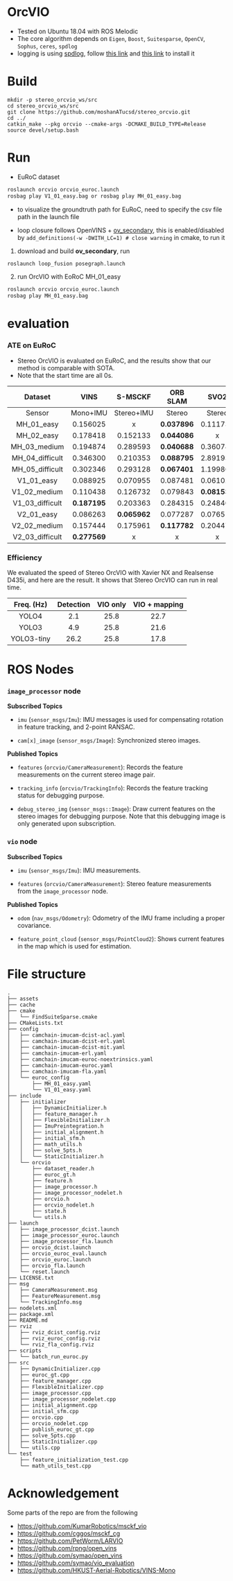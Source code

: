 # OrcVIO 

* Tested on Ubuntu 18.04 with ROS Melodic 
* The core algorithm depends on `Eigen`, `Boost`, `Suitesparse`, `OpenCV`, `Sophus`, `ceres`, `spdlog`
* logging is using [spdlog](https://github.com/gabime/spdlog), follow [this link](https://github.com/gabime/spdlog/issues/1366#issuecomment-567748773) and [this link](https://github.com/gabime/spdlog/issues/1405#issuecomment-603859234) to install it 

# Build 

```
mkdir -p stereo_orcvio_ws/src
cd stereo_orcvio_ws/src
git clone https://github.com/moshanATucsd/stereo_orcvio.git
cd ../
catkin_make --pkg orcvio --cmake-args -DCMAKE_BUILD_TYPE=Release
source devel/setup.bash 
```

# Run 

- EuRoC dataset 
```sh 
roslaunch orcvio orcvio_euroc.launch
rosbag play V1_01_easy.bag or rosbag play MH_01_easy.bag
```
- to visualize the groundtruth path for EuRoC, need to specify the csv file path in the launch file 

- loop closure follows OpenVINS + [ov_secondary](https://github.com/rpng/ov_secondary), this is enabled/disabled by `add_definitions(-w -DWITH_LC=1) # close warning` in cmake, to run it 
1. download and build **ov_secondary**, run
  ```sh
  roslaunch loop_fusion posegraph.launch
  ```
2. run OrcVIO with EoRoC MH_01_easy
  ```sh
  roslaunch orcvio orcvio_euroc.launch 
  rosbag play MH_01_easy.bag
  ```

# evaluation 

### ATE on EuRoC

- Stereo OrcVIO is evaluated on EuRoC, and the results show that our method is comparable with SOTA. 
- Note that the start time are all 0s. 

|Dataset         |  VINS  |  S-MSCKF  |ORB SLAM  |   SVO2  |   Stereo OrcVIO |
|:-:|:-:|:-:|:-:|:-:|:-:|
|Sensor          | Mono+IMU|Stereo+IMU|Stereo   |Stereo   |Stereo+IMU|
|MH_01_easy      |0.156025 |   x      |**0.037896** |0.111732 |0.231|
|MH_02_easy      |0.178418 | 0.152133 |**0.044086** |    x    |0.416|
|MH_03_medium    |0.194874 | 0.289593 |**0.040688** |0.360784 |0.279|
|MH_04_difficult |0.346300 | 0.210353 |**0.088795** |2.891935 |0.320|
|MH_05_difficult |0.302346 | 0.293128 |**0.067401** |1.199866 |0.453|
|V1_01_easy      |0.088925 | 0.070955 |0.087481 |0.061025 |**0.056**|
|V1_02_medium    |0.110438 | 0.126732 |0.079843 |**0.081536**|0.168|
|V1_03_difficult |**0.187195**| 0.203363 |0.284315 |0.248401 |0.203|
|V2_01_easy      |0.086263 |**0.065962**|0.077287 |0.076514 |0.073|
|V2_02_medium    |0.157444 | 0.175961 |**0.117782**|0.204471 |0.208|
|V2_03_difficult |**0.277569** |   x      |  x      |   x     | x      |

### Efficiency 

We evaluated the speed of Stereo OrcVIO with Xavier NX and Realsense D435i, and here are the result. It shows that Stereo OrcVIO can run in real time.   

| Freq. (Hz) | Detection  | VIO only  | VIO + mapping  |
|:-:|:-:|:-:|:-:|
| YOLO4  | 2.1  | 25.8  | 22.7  |
| YOLO3  | 4.9  |  25.8 | 21.6  |
| YOLO3-tiny  | 26.2  | 25.8  | 17.8  |

# ROS Nodes

### `image_processor` node

**Subscribed Topics**

* `imu` (`sensor_msgs/Imu`): IMU messages is used for compensating rotation in feature tracking, and 2-point RANSAC.

* `cam[x]_image` (`sensor_msgs/Image`): Synchronized stereo images.

**Published Topics**

* `features` (`orcvio/CameraMeasurement`): Records the feature measurements on the current stereo image pair.

* `tracking_info` (`orcvio/TrackingInfo`): Records the feature tracking status for debugging purpose.

* `debug_stereo_img` (`sensor_msgs::Image`): Draw current features on the stereo images for debugging purpose. Note that this debugging image is only generated upon subscription.

### `vio` node

**Subscribed Topics**

* `imu` (`sensor_msgs/Imu`): IMU measurements.

* `features` (`orcvio/CameraMeasurement`): Stereo feature measurements from the `image_processor` node.

**Published Topics**

* `odom` (`nav_msgs/Odometry`): Odometry of the IMU frame including a proper covariance.

* `feature_point_cloud` (`sensor_msgs/PointCloud2`): Shows current features in the map which is used for estimation.

# File structure 

```
.
├── assets
├── cache
├── cmake
│   └── FindSuiteSparse.cmake
├── CMakeLists.txt
├── config
│   ├── camchain-imucam-dcist-acl.yaml
│   ├── camchain-imucam-dcist-erl.yaml
│   ├── camchain-imucam-dcist-mit.yaml
│   ├── camchain-imucam-erl.yaml
│   ├── camchain-imucam-euroc-noextrinsics.yaml
│   ├── camchain-imucam-euroc.yaml
│   ├── camchain-imucam-fla.yaml
│   └── euroc_config
│       ├── MH_01_easy.yaml
│       └── V1_01_easy.yaml
├── include
│   ├── initializer
│   │   ├── DynamicInitializer.h
│   │   ├── feature_manager.h
│   │   ├── FlexibleInitializer.h
│   │   ├── ImuPreintegration.h
│   │   ├── initial_alignment.h
│   │   ├── initial_sfm.h
│   │   ├── math_utils.h
│   │   ├── solve_5pts.h
│   │   └── StaticInitializer.h
│   └── orcvio
│       ├── dataset_reader.h
│       ├── euroc_gt.h
│       ├── feature.h
│       ├── image_processor.h
│       ├── image_processor_nodelet.h
│       ├── orcvio.h
│       ├── orcvio_nodelet.h
│       ├── state.h
│       └── utils.h
├── launch
│   ├── image_processor_dcist.launch
│   ├── image_processor_euroc.launch
│   ├── image_processor_fla.launch
│   ├── orcvio_dcist.launch
│   ├── orcvio_euroc_eval.launch
│   ├── orcvio_euroc.launch
│   ├── orcvio_fla.launch
│   └── reset.launch
├── LICENSE.txt
├── msg
│   ├── CameraMeasurement.msg
│   ├── FeatureMeasurement.msg
│   └── TrackingInfo.msg
├── nodelets.xml
├── package.xml
├── README.md
├── rviz
│   ├── rviz_dcist_config.rviz
│   ├── rviz_euroc_config.rviz
│   └── rviz_fla_config.rviz
├── scripts
│   └── batch_run_euroc.py
├── src
│   ├── DynamicInitializer.cpp
│   ├── euroc_gt.cpp
│   ├── feature_manager.cpp
│   ├── FlexibleInitializer.cpp
│   ├── image_processor.cpp
│   ├── image_processor_nodelet.cpp
│   ├── initial_alignment.cpp
│   ├── initial_sfm.cpp
│   ├── orcvio.cpp
│   ├── orcvio_nodelet.cpp
│   ├── publish_euroc_gt.cpp
│   ├── solve_5pts.cpp
│   ├── StaticInitializer.cpp
│   └── utils.cpp
└── test
    ├── feature_initialization_test.cpp
    └── math_utils_test.cpp
```

# Acknowledgement 

Some parts of the repo are from the following 

- https://github.com/KumarRobotics/msckf_vio
- https://github.com/cggos/msckf_cg
- https://github.com/PetWorm/LARVIO
- https://github.com/rpng/open_vins
- https://github.com/symao/open_vins
- https://github.com/symao/vio_evaluation
- https://github.com/HKUST-Aerial-Robotics/VINS-Mono